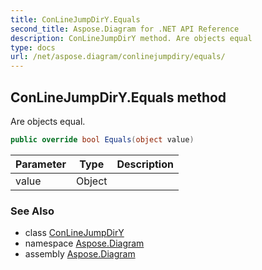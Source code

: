```yaml
---
title: ConLineJumpDirY.Equals
second_title: Aspose.Diagram for .NET API Reference
description: ConLineJumpDirY method. Are objects equal
type: docs
url: /net/aspose.diagram/conlinejumpdiry/equals/
---
```

## ConLineJumpDirY.Equals method

Are objects equal.

```csharp
public override bool Equals(object value)
```

| Parameter | Type | Description |
| --- | --- | --- |
| value | Object |  |

### See Also

* class [ConLineJumpDirY](../)
* namespace [Aspose.Diagram](../../conlinejumpdiry/)
* assembly [Aspose.Diagram](../../../)


